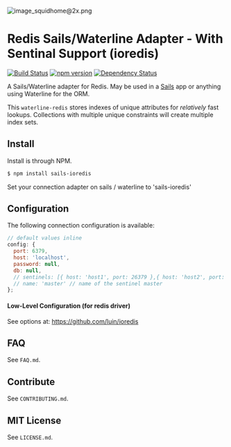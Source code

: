 ![image_squidhome@2x.png](http://i.imgur.com/RIvu9.png)

# Redis Sails/Waterline Adapter - With Sentinal Support (ioredis)
[![Build Status](https://travis-ci.org/Salakar/sails-ioredis.svg?branch=master)](https://travis-ci.org/Salakar/sails-ioredis)
[![npm version](https://badge.fury.io/js/sails-ioredis.svg)](http://badge.fury.io/js/sails-ioredis)
[![Dependency Status](https://david-dm.org/Salakar/sails-ioredis.svg)](https://david-dm.org/Salakar/sails-ioredis)

A Sails/Waterline adapter for Redis. May be used in a [Sails](https://github.com/balderdashy/sails) app or anything using Waterline for the ORM.

This `waterline-redis` stores indexes of unique attributes for *relatively* fast lookups. Collections with multiple unique constraints will create multiple index sets.


## Install

Install is through NPM.

```bash
$ npm install sails-ioredis
```

Set your connection adapter on sails / waterline to 'sails-ioredis'

## Configuration

The following connection configuration is available:

```javascript
// default values inline
config: {
  port: 6379,
  host: 'localhost',
  password: null,
  db: null,
  // sentinels: [{ host: 'host1', port: 26379 },{ host: 'host2', port: 26379 }, ...]  // array of sentinel servers
  // name: 'master' // name of the sentinel master 
};
```

#### Low-Level Configuration (for redis driver)

See options at: https://github.com/luin/ioredis

## FAQ

See `FAQ.md`.



## Contribute

See `CONTRIBUTING.md`.


## MIT License

See `LICENSE.md`.
